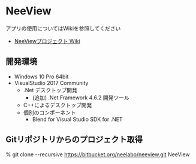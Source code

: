 # NeeView

アプリの使用についてはWikiを参照してください
  
  * [NeeViewプロジェクト Wiki](https://bitbucket.org/neelabo/neeview/wiki/)

## 開発環境

* Windows 10 Pro 64bit
* VisualStudio 2017 Community  
    - .Net デスクトップ開発
        - (追加) .Net Framework 4.6.2 開発ツール
    - C++によるデスクトップ開発
    - 個別のコンポーネント
        - Blend for Visual Studio SDK for .NET

## Gitリポジトリからのプロジェクト取得

% git clone --recursive https://bitbucket.org/neelabo/neeview.git NeeView


